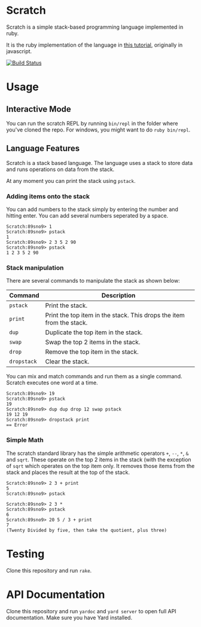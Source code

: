 # Scratch
Scratch is a simple stack-based programming language implemented in ruby.

It is the ruby implementation of the language in [this tutorial](http://scratch-lang.notimetoplay.org/]), originally in javascript.

[![Build Status](https://travis-ci.org/Martin-Nyaga/scratch.svg?branch=master)](https://travis-ci.org/Martin-Nyaga/scratch)

# Usage

## Interactive Mode

You can run the scratch REPL by running `bin/repl` in the folder where
you've cloned the repo. For windows, you might want to do `ruby bin/repl`.

## Language Features

Scratch is a stack based language. The language uses a stack to store data
and runs operations on data from the stack.

At any moment you can print the stack using `pstack`.

### Adding items onto the stack

You can add numbers to the stack simply by entering the number and hitting
enter. You can add several numbers seperated by a space.

```
Scratch:89sno9> 1
Scratch:89sno9> pstack
1
Scratch:89sno9> 2 3 5 2 90
Scratch:89sno9> pstack
1 2 3 5 2 90
```

### Stack manipulation

There are several commands to manipulate the stack as shown below:

| Command | Description|
| ------------- |--------|
| `pstack` | Print the stack. |
| `print` | Print the top item in the stack. This drops the item from the stack. |
| `dup` | Duplicate the top item in the stack. |
| `swap` | Swap the top 2 items in the stack. |
| `drop` | Remove the top item in the stack. |
| `dropstack` | Clear the stack. |

You can mix and match commands and run them as a single command. Scratch executes one word at a time.

```
Scratch:89sno9> 19
Scratch:89sno9> pstack
19
Scratch:89sno9> dup dup drop 12 swap pstack
19 12 19
Scratch:89sno9> dropstack print
== Error
```

### Simple Math

The scratch standard library has the simple arithmetic operators `+`, `--`, `*`, `&` and `sqrt`.
These operate on the top 2 items in the stack (with the exception of `sqrt` which operates on
the top item only. It removes those items from the stack and places the result at the top of the stack.

```
Scratch:89sno9> 2 3 + print
5
Scratch:89sno9> pstack

Scratch:89sno9> 2 3 *
Scratch:89sno9> pstack
6
Scratch:89sno9> 20 5 / 3 + print
7
(Twenty Divided by five, then take the quotient, plus three)
```

# Testing

Clone this repository and run `rake`.

# API Documentation

Clone this repository and run `yardoc` and `yard server` to open full
API documentation. Make sure you have Yard installed.

